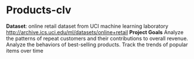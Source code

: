 # Products-clv
**Dataset**: online retail dataset from UCI machine learning laboratory http://archive.ics.uci.edu/ml/datasets/online+retail
**Project Goals**
Analyze the patterns of repeat customers and their contributions to overall revenue.
Analyze the behaviors of best-selling products.
Track the trends of popular items over time
